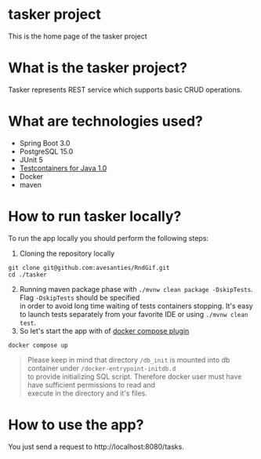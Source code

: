 # tasker project

This is the home page of the tasker project

# What is the tasker project?

Tasker represents REST service which supports basic CRUD operations.

# What are technologies used?

* Spring Boot 3.0
* PostgreSQL 15.0
* JUnit 5
* [Testcontainers for Java 1.0](https://www.testcontainers.org/)
* Docker
* maven

# How to run tasker locally?

To run the app locally you should perform the following steps:
1. Cloning the repository locally
```
git clone git@github.com:avesanties/RndGif.git
cd ./tasker
```
2. Running maven package phase with `./mvnw clean package -DskipTests`. Flag `-DskipTests` should be specified  
in order to avoid long time waiting of tests containers stopping. 
It's easy to launch tests separately from your favorite IDE or using `./mvnw clean test`.
3. So let's start the app with of [docker compose plugin](https://docs.docker.com/compose/install/linux/)
```
docker compose up
```
>Please keep in mind that directory `/db_init` is mounted into db container under `/docker-entrypoint-initdb.d`  
>to provide initializing SQL script. Therefore docker user must have have sufficient permissions to read and  
>execute in the directory and it's files.

# How to use the app?

You just send a request to http://localhost:8080/tasks.
